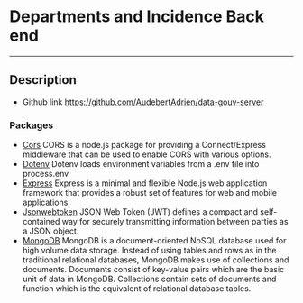 # Departments and Incidence Back end

---

## Description

- Github link
  https://github.com/AudebertAdrien/data-gouv-server

### Packages

- [Cors](https://www.npmjs.com/package/cors)
  CORS is a node.js package for providing a Connect/Express middleware that can be used to enable CORS with various options.
- [Dotenv](https://www.npmjs.com/package/dotenv)
  Dotenv loads environment variables from a .env file into process.env
- [Express](https://expressjs.com/)
  Express is a minimal and flexible Node.js web application framework that provides a robust set of features for web and mobile applications.
- [Jsonwebtoken](https://jwt.io/introduction)
  JSON Web Token (JWT) defines a compact and self-contained way for securely transmitting information between parties as a JSON object.
- [MongoDB](https://www.mongodb.com/)
  MongoDB is a document-oriented NoSQL database used for high volume data storage. Instead of using tables and rows as in the traditional relational databases, MongoDB makes use of collections and documents. Documents consist of key-value pairs which are the basic unit of data in MongoDB. Collections contain sets of documents and function which is the equivalent of relational database tables.
